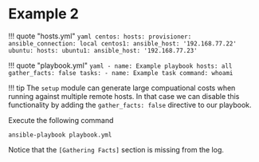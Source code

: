 # Example 2

!!! quote "hosts.yml"
    ```yaml
    centos:
      hosts:
        provisioner:
          ansible_connection: local
        centos1:
          ansible_host: '192.168.77.22'
    ubuntu:
      hosts:
        ubuntu1:
          ansible_host: '192.168.77.23'
    ```

!!! quote "playbook.yml"
    ```yaml
    - name: Example playbook
      hosts: all
      gather_facts: false
      tasks:
        - name: Example task
          command: whoami
    ```

!!! tip
    The `setup` module can generate large compuational costs when running against multiple remote hosts. In that case we can disable this functionality by adding the `gather_facts: false` directive to our playbook.

Execute the following command
```
ansible-playbook playbook.yml
```
Notice that the `[Gathering Facts]` section is missing from the log.
